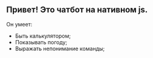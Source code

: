 ## Привет! Это чатбот на нативном js.

Он умеет:
- Быть калькулятором;
- Показывать погоду;
- Выражать непонимание команды;